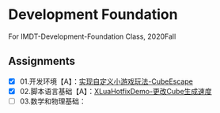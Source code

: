 # Development Foundation
For IMDT-Development-Foundation Class, 2020Fall
## Assignments
- [x] 01.开发环境【A】：[实现自定义小游戏玩法-CubeEscape](https://github.com/ptpt-y/DevelopmentFoundation/tree/master/WK1)  
- [x] 02.脚本语言基础【A】：[XLuaHotfixDemo-更改Cube生成速度](https://github.com/ptpt-y/DevelopmentFoundation/tree/master/WK2)  
- [ ] 03.数学和物理基础：
